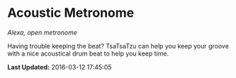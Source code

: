 # Acoustic Metronome
*Alexa, open metronome*

Having trouble keeping the beat? TsaTsaTzu can help you keep your groove with a nice acoustical drum beat to help you keep time.

**Last Updated:** 2016-03-12 17:45:05